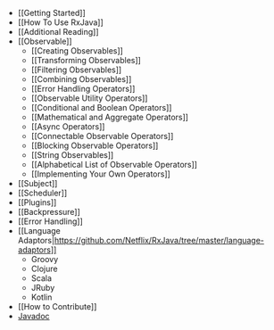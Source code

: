 * [[Getting Started]]
* [[How To Use RxJava]]
* [[Additional Reading]]
* [[Observable]]
  * [[Creating Observables]]
  * [[Transforming Observables]]
  * [[Filtering Observables]]
  * [[Combining Observables]]
  * [[Error Handling Operators]]
  * [[Observable Utility Operators]]
  * [[Conditional and Boolean Operators]]
  * [[Mathematical and Aggregate Operators]]
  * [[Async Operators]]
  * [[Connectable Observable Operators]]
  * [[Blocking Observable Operators]]
  * [[String Observables]]
  * [[Alphabetical List of Observable Operators]]
  * [[Implementing Your Own Operators]]
* [[Subject]]
* [[Scheduler]]
* [[Plugins]]
* [[Backpressure]]
* [[Error Handling]]
* [[Language Adaptors|https://github.com/Netflix/RxJava/tree/master/language-adaptors]]
  * Groovy
  * Clojure
  * Scala
  * JRuby
  * Kotlin
* [[How to Contribute]]
* [Javadoc](http://netflix.github.io/RxJava/javadoc/rx/Observable.html)
